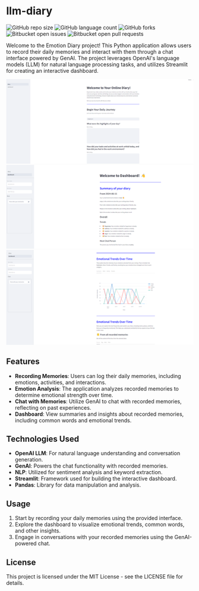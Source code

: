 # llm-diary

![GitHub repo size](https://img.shields.io/github/repo-size/artyuan/investment-analysis?style=for-the-badge)
![GitHub language count](https://img.shields.io/github/languages/count/artyuan/investment-analysis?style=for-the-badge)
![GitHub forks](https://img.shields.io/github/forks/artyuan/README-template?style=for-the-badge)
![Bitbucket open issues](https://img.shields.io/bitbucket/issues/artyuan/investment-analysis?style=for-the-badge)
![Bitbucket open pull requests](https://img.shields.io/bitbucket/pr-raw/artyuan/investment-analysis?style=for-the-badge)


Welcome to the Emotion Diary project! This Python application allows users to record their daily memories and interact with them through a chat interface powered by GenAI. The project leverages OpenAI's language models (LLM) for natural language processing tasks, and utilizes Streamlit for creating an interactive dashboard.

<img src="llm_diary_first_page.png" alt="Exemplo image">
<img src="llm_diary_dashboard_part_1.png" alt="Exemplo image">
<img src="llm_diary_dashboard_part_2.png" alt="Exemplo image">

## Features

- **Recording Memories**: Users can log their daily memories, including emotions, activities, and interactions.
- **Emotion Analysis**: The application analyzes recorded memories to determine emotional strength over time.
- **Chat with Memories**: Utilize GenAI to chat with recorded memories, reflecting on past experiences.
- **Dashboard**: View summaries and insights about recorded memories, including common words and emotional trends.

## Technologies Used

- **OpenAI LLM**: For natural language understanding and conversation generation.
- **GenAI**: Powers the chat functionality with recorded memories.
- **NLP**: Utilized for sentiment analysis and keyword extraction.
- **Streamlit**: Framework used for building the interactive dashboard.
- **Pandas**: Library for data manipulation and analysis.

## Usage

1. Start by recording your daily memories using the provided interface.
2. Explore the dashboard to visualize emotional trends, common words, and other insights.
3. Engage in conversations with your recorded memories using the GenAI-powered chat.


## License

This project is licensed under the MIT License - see the LICENSE file for details.
